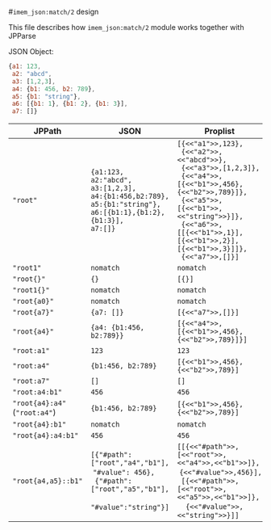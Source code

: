 #`imem_json:match/2` design

This file describes how `imem_json:match/2` module works together with JPParse

JSON Object:

```javascript
{a1: 123,
 a2: "abcd",
 a3: [1,2,3],
 a4: {b1: 456, b2: 789},
 a5: {b1: "string"},
 a6: [{b1: 1}, {b1: 2}, {b1: 3}],
 a7: []}
```

JPPath | JSON | Proplist
--- | --- | ---
`"root"` |  `{a1:123,`<br>`a2:"abcd",`<br>`a3:[1,2,3],`<br>`a4:{b1:456,b2:789},`<br>`a5:{b1:"string"},`<br>`a6:[{b1:1},{b1:2},{b1:3}],`<br>`a7:[]}` | `[{<<"a1">>,123},`<br>` {<<"a2">>,<<"abcd">>},`<br>` {<<"a3">>,[1,2,3]},`<br>` {<<"a4">>,[{<<"b1">>,456},{<<"b2">>,789}]},`<br>` {<<"a5">>,[{<<"b1">>,<<"string">>}]},`<br>` {<<"a6">>,[[{<<"b1">>,1}],[{<<"b1">>,2}],[{<<"b1">>,3}]]},`<br>` {<<"a7">>,[]}]`
`"root1"` | `nomatch` | `nomatch`
`"root{}"` | `{}` | `[{}]`
`"root1{}"` | `nomatch` | `nomatch`
`"root{a0}"` | `nomatch` | `nomatch`
`"root{a7}"` | `{a7: []}` | `[{<<"a7">>,[]}]`
`"root{a4}"` | `{a4: {b1:456, b2:789}}` | `[{<<"a4">>,[{<<"b1">>,456},{<<"b2">>,789}]}]`
`"root:a1"` | `123` | `123`
`"root:a4"` | `{b1:456, b2:789}` | `[{<<"b1">>,456},{<<"b2">>,789}]`
`"root:a7"` | `[]` | `[]`
`"root:a4:b1"` | `456` | `456`
`"root{a4}:a4"`<br>(`"root:a4"`) | `{b1:456, b2:789}` | `[{<<"b1">>,456},{<<"b2">>,789}]`
`"root{a4}:b1"` | `nomatch` | `nomatch`
`"root{a4}:a4:b1"` | `456` | `456`
`"root{a4,a5}::b1"` | `[{"#path":["root","a4","b1"],`<br>&nbsp;` "#value": 456}, `<br>` {"#path":["root","a5","b1"],`<br>&nbsp;` "#value":"string"}]` | `[[{<<"#path">>,[<<"root">>,<<"a4">>,<<"b1">>]},`<br>&nbsp;`{<<"#value">>,456}],`<br>` [{<<"#path">>,[<<"root">>,<<"a5">>,<<"b1">>]},`<br>&nbsp;&nbsp;` {<<"#value">>,<<"string">>}]]`
